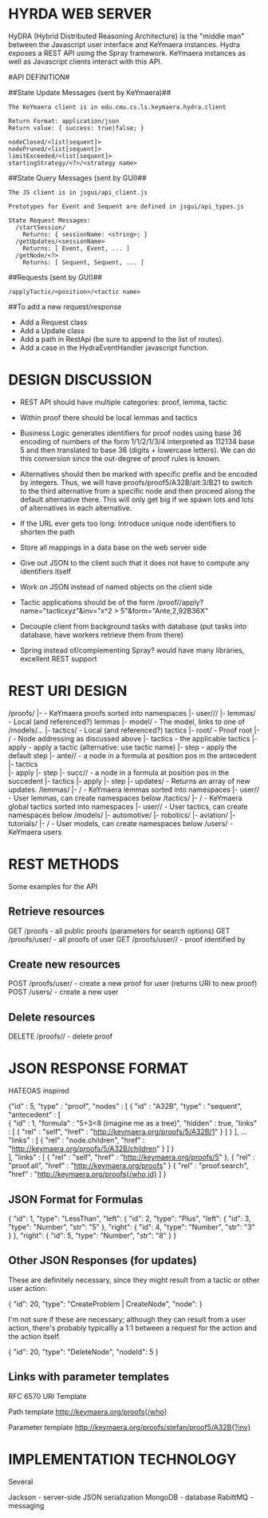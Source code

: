 HYRDA WEB SERVER
================

HyDRA (Hybrid Distributed Reasoning Architecture) is the "middle man" between
the Javascript user interface and KeYmaera instances. Hydra exposes a REST API
using the Spray framework.  KeYmaera instances as well as Javascript clients
interact with this API.


#API DEFINITION#

##State Update Messages (sent by KeYmaera)##

    The KeYmaera client is in edu.cmu.cs.ls.keymaera.hydra.client

    Return Format: application/json
    Return value: { success: true|false; }

    nodeClosed/<list[sequent]>
    nodePruned/<list[sequent]>
    limitExceeded/<list[sequent]>
    startingStrategy/<?>/<strategy name>

##State Query Messages (sent by GUI)##

    The JS client is in jsgui/api_client.js

    Prototypes for Event and Sequent are defined in jsgui/api_types.js

    State Request Messages:
      /startSession/
        Returns: { sessionName: <string>; }
      /getUpdates/<sessionName>
        Returns: [ Event, Event, ... ]
      /getNode/<?>
        Returns: [ Sequent, Sequent, ... ]

##Requests (sent by GUI)##

    /applyTactic/<position>/<tactic name>

##To add a new request/response

 * Add a Request class
 * Add a Update class
 * Add a path in RestApi (be sure to append to the list of routes).
 * Add a case in the HydraEventHandler javascript function.



DESIGN DISCUSSION
=================

- REST API should have multiple categories: proof, lemma, tactic
- Within proof there should be local lemmas and tactics
- Business Logic generates identifiers for proof nodes using base 36 encoding of numbers of the form 1/1/2/1/3/4 interpreted as 112134 base 5 and then translated to base 36 (digits + lowercase letters). We can do this conversion since the out-degree of proof rules is known.
- Alternatives should then be marked with specific prefix and be encoded by integers. Thus, we will have proofs/proof5/A32B/alt:3/B21 to switch to the third alternative from a specific node and then proceed along the default alternative there. This will only get big if we spawn lots and lots of alternatives in each alternative.
- If the URL ever gets too long: Introduce unique node identifiers to shorten the path
- Store all mappings in a data base on the web server side
- Give out JSON to the client such that it does not have to compute any identifiers itself
- Work on JSON instead of named objects on the client side
- Tactic applications should be of the form /proof/<nodeid>/apply?name="tacticxyz"&inv="x^2 > 5"&form="Ante,2,92B36X"
- Decouple client from background tasks with database (put tasks into database, have workers retrieve them from there)

- Spring instead of/complementing Spray? would have many libraries, excellent REST support

REST URI DESIGN
===============

/proofs/
	|- <ns>							- KeYmaera proofs sorted into namespaces
	|- user/<userid>/<id>/
		|- lemmas/					- Local (and referenced?) lemmas
		|- model/					- The model, links to one of /models/...
		|- tactics/					- Local (and referenced?) tactics
		|- root/					- Proof root
			|- <nodeid>/			- Node addressing as discussed above
				|- tactics			- the applicable tactics
				|- apply			- apply a tactic (alternative: use tactic name)
				|- step				- apply the default step
				|- ante/<pos>/<n>	- a node in a formula at position pos in the antecedent
					|- tactics		
					|- apply
					|- step
				|- succ/<pos>/<n>	- a node in a formula at position pos in the succedent
					|- tactics
					|- apply
					|- step
    |- updates/<lastId> - Returns an array of new updates.
/lemmas/
	|- <ns>/						- KeYmaera lemmas sorted into namespaces
	|- user/<userid>/				- User lemmas, can create namespaces below
/tactics/
	|- <ns>/						- KeYmaera global tactics sorted into namespaces
	|- user/<userid>/				- User tactics, can create namespaces below
/models/
	|- automotive/
	|- robotics/
	|- aviation/
	|- tutorials/
	|- <userid>/					- User models, can create namespaces below
/users/								- KeYmaera users

REST METHODS
============

Some examples for the API

Retrieve resources
------------------
GET /proofs 					- all public proofs (parameters for search options)
GET /proofs/user/<userid>		- all proofs of user <userid>
GET /proofs/user/<userid>/<id>	- proof identified by <id>

Create new resources
--------------------
POST /proofs/user/<userid>		- create a new proof for user <userid> (returns URI to new proof)
POST /users/					- create a new user

Delete resources
----------------
DELETE /proofs/<userid>/<id>	- delete proof <id>

JSON RESPONSE FORMAT
====================

HATEOAS inspired

{"id" : 5,
 "type" : "proof",
 "nodes" : [
   { "id" : "A32B",
   	 "type" : "sequent",
     "antecedent" : [  
       { "id" : 1, "formula" : "5+3<8 (imagine me as a tree)", "hidden" : true,
         "links" : [
           { "rel" : "self", "href" : "http://keymaera.org/proofs/5/A32B/1" }
         ]
       }
     ],
     ...
     "links" : [ { "rel" : "node.children", "href" : "http://keymaera.org/proofs/5/A32B/children" } ]
   }  
 ],
 "links" : [
    { "rel" : "self", "href" : "http://keymaera.org/proofs/5" },
    { "rel" : "proof.all", "href" : "http://keymaera.org/proofs" }
    { "rel" : "proof.search", "href" : "http://keymaera.org/proofs{/who,id}
 ]
}

JSON Format for Formulas
------------------------

{
  "id": 1,
  "type": "LessThan",
  "left": {
    "id": 2,
    "type": "Plus",
    "left": {
      "id": 3,
      "type": "Number",
      "str": "5"
    },
    "right": {
      "id": 4,
      "type": "Number",
      "str": "3"
    }
  },
  "right": {
    "id": 5,
    "type": "Number",
    "str": "8"
  }
}

Other JSON Responses (for updates)
---------------------------------

These are definitely necessary, since they might result from a tactic or other
user action:

{
  "id": 20,
  "type": "CreateProblem | CreateNode",
  "node": <node>
}

I'm not sure if these are necessary; although they can result from a user
action, there's probably typicallly a 1:1 between a request for the action and 
the action itself.

{
  "id": 20,
  "type": "DeleteNode",
  "nodeId": 5
}

Links with parameter templates
------------------------------
RFC 6570 URI Template 

Path template
http://keymaera.org/proofs{/who}						

Parameter template
http://keymaera.org/proofs/stefan/proof5/A32B{?inv}		


IMPLEMENTATION TECHNOLOGY
=========================

Several 

Jackson					- server-side JSON serialization
MongoDB					- database
RabittMQ				- messaging
